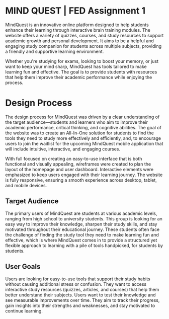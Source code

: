 # MIND QUEST | FED Assignment 1
MindQuest is an innovative online platform designed to help students enhance their learning through interactive brain training modules. The website offers a variety of quizzes, courses, and study resources to support academic growth and personal development. It aims to be a helpful and engaging study companion for students across multiple subjects, providing a friendly and supportive learning environment.

Whether you're studying for exams, looking to boost your memory, or just want to keep your mind sharp, MindQuest has tools tailored to make learning fun and effective. The goal is to provide students with resources that help them improve their academic performance while enjoying the process.

# Design Process
The design process for MindQuest was driven by a clear understanding of the target audience—students and learners who aim to improve their academic performance, critical thinking, and cognitive abilities. The goal of the website was to create an All-In-One solution for students to find the tools they need to study more effectively and efficiently, and, to encourage users to join the waitlist for the upcoming MindQuest mobile application that will include intuitive, interactive, and engaging courses.

With full focused on creating an easy-to-use interface that is both functional and visually appealing, wireframes were created to plan the layout of the homepage and user dashboard. Interactive elements were emphasized to keep users engaged with their learning journey. The website is fully responsive, ensuring a smooth experience across desktop, tablet, and mobile devices.

## Target Audience

The primary users of MindQuest are students at various academic levels, ranging from high school to university students. This group is looking for an easy way to improve their knowledge, sharpen their study skills, and stay motivated throughout their educational journey. These students often face the challenge of finding the study tool they need to make learning fun and effective, which is where MindQuest comes in to provide a structured yet flexible approach to learning with a pile of tools handpicked, for students by students.

## User Goals
Users are looking for easy-to-use tools that support their study habits without causing additional stress or confusion.
They want to access interactive study resources (quizzes, articles, and courses) that help them better understand their subjects.
Users want to test their knowledge and see measurable improvements over time.
They aim to track their progress, gain insights into their strengths and weaknesses, and stay motivated to continue learning.